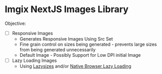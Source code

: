 # Imgix NextJS Images Library

Objective:

- [ ] Responsive Images 
  - Generates Responsive Images Using Src Set
  - Fine grain control on sizes being generated - prevents large sizes from being generated unnecessarily
  - Default Image - Possibly Support for Low DPI initial Image
- [ ] Lazy Loading Images
  - Using [Lazysizes](https://github.com/aFarkas/lazysizes) and/or [Native Browser Lazy Loading](https://caniuse.com/loading-lazy-attr)
